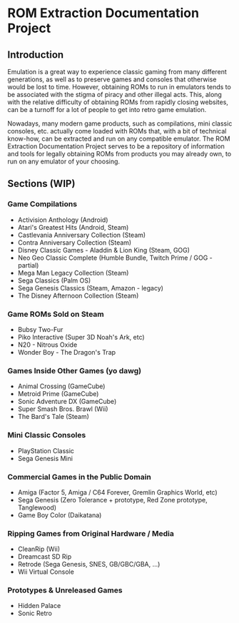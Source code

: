 # ROM Extraction Documentation Project

## Introduction

Emulation is a great way to experience classic gaming from many different generations, as well as to preserve games and consoles that otherwise would be lost to time.  However, obtaining ROMs to run in emulators tends to be associated with the stigma of piracy and other illegal acts.  This, along with the relative difficulty of obtaining ROMs from rapidly closing websites, can be a turnoff for a lot of people to get into retro game emulation.

Nowadays, many modern game products, such as compilations, mini classic consoles, etc. actually come loaded with ROMs that, with a bit of technical know-how, can be extracted and run on any compatible emulator.  The ROM Extraction Documentation Project serves to be a repository of information and tools for legally obtaining ROMs from products you may already own, to run on any emulator of your choosing.

## Sections (WIP)

### Game Compilations

* Activision Anthology (Android)
* Atari's Greatest Hits (Android, Steam)
* Castlevania Anniversary Collection (Steam)
* Contra Anniversary Collection (Steam)
* Disney Classic Games - Aladdin & Lion King (Steam, GOG)
* Neo Geo Classic Complete (Humble Bundle, Twitch Prime / GOG - partial)
* Mega Man Legacy Collection (Steam)
* Sega Classics (Palm OS)
* Sega Genesis Classics (Steam, Amazon - legacy)
* The Disney Afternoon Collection (Steam)

### Game ROMs Sold on Steam

* Bubsy Two-Fur
* Piko Interactive (Super 3D Noah's Ark, etc)
* N20 - Nitrous Oxide
* Wonder Boy - The Dragon's Trap

### Games Inside Other Games (yo dawg)

* Animal Crossing (GameCube)
* Metroid Prime (GameCube)
* Sonic Adventure DX (GameCube)
* Super Smash Bros. Brawl (Wii)
* The Bard's Tale (Steam)

### Mini Classic Consoles

* PlayStation Classic
* Sega Genesis Mini

### Commercial Games in the Public Domain

* Amiga (Factor 5, Amiga / C64 Forever, Gremlin Graphics World, etc)
* Sega Genesis (Zero Tolerance + prototype, Red Zone prototype, Tanglewood)
* Game Boy Color (Daikatana)

### Ripping Games from Original Hardware / Media

* CleanRip (Wii)
* Dreamcast SD Rip
* Retrode (Sega Genesis, SNES, GB/GBC/GBA, ...)
* Wii Virtual Console

### Prototypes & Unreleased Games

* Hidden Palace
* Sonic Retro
